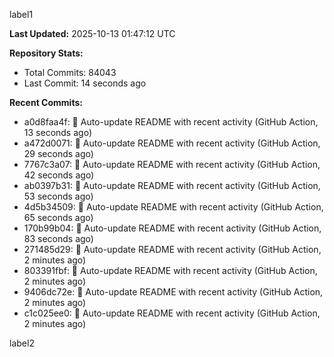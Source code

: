 
label1 
<!-- ACTIVITY_START -->
**Last Updated:** 2025-10-13 01:47:12 UTC

**Repository Stats:**
- Total Commits: 84043
- Last Commit: 14 seconds ago

**Recent Commits:**
- a0d8faa4f: 🤖 Auto-update README with recent activity (GitHub Action, 13 seconds ago)
- a472d0071: 🤖 Auto-update README with recent activity (GitHub Action, 29 seconds ago)
- 7767c3a07: 🤖 Auto-update README with recent activity (GitHub Action, 42 seconds ago)
- ab0397b31: 🤖 Auto-update README with recent activity (GitHub Action, 53 seconds ago)
- 4d5b34509: 🤖 Auto-update README with recent activity (GitHub Action, 65 seconds ago)
- 170b99b04: 🤖 Auto-update README with recent activity (GitHub Action, 83 seconds ago)
- 271485d29: 🤖 Auto-update README with recent activity (GitHub Action, 2 minutes ago)
- 803391fbf: 🤖 Auto-update README with recent activity (GitHub Action, 2 minutes ago)
- 9406dc72e: 🤖 Auto-update README with recent activity (GitHub Action, 2 minutes ago)
- c1c025ee0: 🤖 Auto-update README with recent activity (GitHub Action, 2 minutes ago)
<!-- ACTIVITY_END -->

label2
